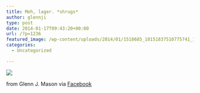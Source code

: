 ```yaml
---
title: Meh, lager. *shrugs*
author: glennji
type: post
date: 2014-01-17T09:43:20+00:00
url: /?p=1236
featured_image: /wp-content/uploads/2014/01/1518685_10151837510775741_1693050313_n.jpg
categories:
  - Uncategorized

---
```

<div>
  <img src='/wp-content/uploads/2014/01/1518685_10151837510775741_1693050313_n.jpg' style='max-width:600px;' /></p> 
  
  <div>
    from Glenn J. Mason via <a href="http://ift.tt/1j6UjJ5">Facebook</a>
  </div>
</div>
